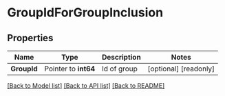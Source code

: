 # GroupIdForGroupInclusion

## Properties

Name | Type | Description | Notes
------------ | ------------- | ------------- | -------------
**GroupId** | Pointer to **int64** | Id of group | [optional] [readonly] 

[[Back to Model list]](../README.md#documentation-for-models) [[Back to API list]](../README.md#documentation-for-api-endpoints) [[Back to README]](../README.md)


